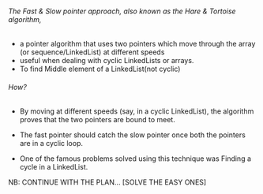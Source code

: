 ###### The Fast & Slow pointer approach, also known as the Hare & Tortoise algorithm, 
- a pointer algorithm that uses two pointers which move through the array (or sequence/LinkedList) at different speeds
- useful when dealing with cyclic LinkedLists or arrays.
- To find Middle element of a LinkedList(not cyclic)

###### How?
- By moving at different speeds (say, in a cyclic LinkedList), the algorithm proves that the two pointers are bound to meet. 
- The fast pointer should catch the slow pointer once both the pointers are in a cyclic loop.

- One of the famous problems solved using this technique was Finding a cycle in a LinkedList. 

NB: CONTINUE WITH THE PLAN...
[SOLVE THE EASY ONES]